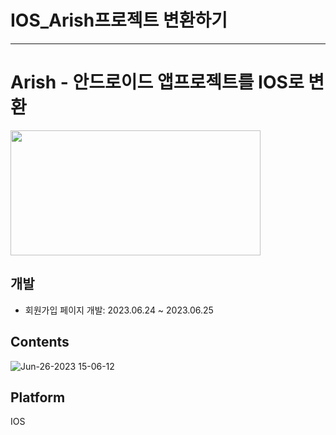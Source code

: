 # IOS_Arish프로젝트 변환하기
---
# Arish - 안드로이드 앱프로젝트를 IOS로 변환

<img src="https://user-images.githubusercontent.com/118662365/222961877-071dbd3e-5ece-44e1-88f8-da34470744d3.svg" width="400" height="200"/>

## 개발
- 회원가입 페이지 개발: 2023.06.24 ~ 2023.06.25

## Contents
![Jun-26-2023 15-06-12](https://github.com/beenyu0403/IOS_Arish/assets/118662365/4a368e72-ab78-4b84-ad85-fdf42ce64d40)

## Platform
IOS
